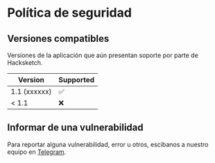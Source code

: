 # Política de seguridad

## Versiones compatibles

Versiones de la aplicación que aún presentan soporte por parte de Hacksketch.

| Version | Supported          |
| ------- | ------------------ |
| 1.1 (xxxxxx)   | :white_check_mark: |
| < 1.1   | :x:                |

## Informar de una vulnerabilidad

Para reportar alguna vulnerabilidad, error u otros, escibanos a nuestro equipo en [Telegram](https://t.me/hacksketch/1).
